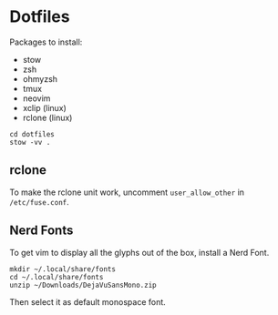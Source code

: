 Dotfiles
========

Packages to install:

- stow
- zsh
- ohmyzsh
- tmux
- neovim
- xclip (linux)
- rclone (linux)

```
cd dotfiles
stow -vv .
```


rclone
------

To make the rclone unit work, uncomment `user_allow_other` in `/etc/fuse.conf`.


Nerd Fonts
----------

To get vim to display all the glyphs out of the box, install a Nerd Font.

```
mkdir ~/.local/share/fonts
cd ~/.local/share/fonts
unzip ~/Downloads/DejaVuSansMono.zip
```

Then select it as default monospace font.
